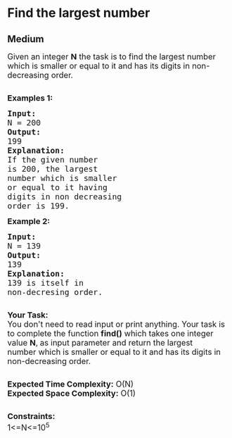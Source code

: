 # Find the largest number
## Medium
<div class="problems_problem_content__Xm_eO"><div>
<p><span style="font-size:18px">Given an integer <strong>N</strong>&nbsp;the task is to find the largest number which is smaller or equal to it and has its digits in non-decreasing order.</span><br>
&nbsp;</p>

<p><span style="font-size:18px"><strong>Examples 1:</strong></span></p>

<pre style="position: relative;"><span style="font-size:18px"><strong>Input:</strong>
N = 200
<strong>Output:</strong>
199
<strong>Explanation:</strong>
If the given number 
is 200, the largest 
number which is smaller 
or equal to it having 
digits in non decreasing 
order is 199.
</span><div class="open_grepper_editor" title="Edit &amp; Save To Grepper"></div></pre>

<p><strong><span style="font-size:18px">Example 2:</span></strong></p>

<pre style="position: relative;"><span style="font-size:18px"><strong>Input: </strong>
N = 139
<strong>Output:</strong>
139
<strong>Explanation:</strong>
139 is itself in 
non-decresing order.</span><div class="open_grepper_editor" title="Edit &amp; Save To Grepper"></div></pre>

<p><br>
<span style="font-size:18px"><strong>Your Task:</strong><br>
You don't need to read input or print anything. Your task is to complete the function <strong>find()</strong>&nbsp;which takes one integer value&nbsp;<strong>N</strong>,<strong>&nbsp;</strong>as input parameter&nbsp;and return the&nbsp;largest number&nbsp;which is smaller or equal to it and has its digits in non-decreasing order.</span></p>

<p><br>
<span style="font-size:18px"><strong>Expected Time Complexity:</strong>&nbsp;O(N)<br>
<strong>Expected Space Complexity:</strong>&nbsp;O(1)</span><br>
&nbsp;</p>

<p><span style="font-size:18px"><strong>Constraints:</strong><br>
1&lt;=N&lt;=10<sup>5</sup></span></p>
</div>
</div>